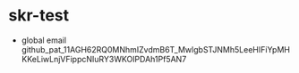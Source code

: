 # skr-test
* global email
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